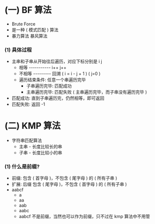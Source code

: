 # (一) BF 算法

- Brute Force
- 是一种 ( 模式匹配 ) 算法
- 暴力算法 暴风算法

### (1) 具体过程

- 主串和子串从开始往后遍历，对应下标分别是 i j
  - 相等 ----------- i++ j++
  - 不相等 --------- 回溯 ( i = i - j + 1 ) ( j=0 )
  - 遍历结束条件: 任意一个串遍历完毕
    - 子串遍历完毕: 匹配成功
    - 主串遍历完毕: 匹配失败 ( 主串遍历完毕，而子串没有遍历完毕 )
- 匹配成功: 直到子串遍历完，仍然相等，即可返回
- 匹配失败: 返回 -1

# (二) KMP 算法

- 字符串匹配算法
  - 主串 - 长度比较长的串
  - 子串 - 长度比较小的串

### (1) 什么是前缀?

- 前缀: 包含 ( 首字母 )，不包含 ( 尾字母 ) 的 ( 所有子串 )
- 扩展: 后缀 包含 ( 尾字母 )，不包含 ( 首字母 ) 的 ( 所有子串 )
- aabcf
  - a
  - aa
  - aab
  - aabc
  - aabcf 不是前缀，当然也可以作为前缀，只不过在 kmp 算法中不用管
